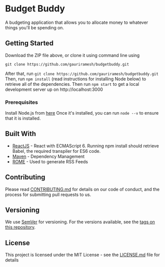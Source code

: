 # Budget Buddy

A budgeting application that allows you to allocate money to whatever things you'll be spending on. 

## Getting Started

Download the ZIP file above, or clone it using command line using 
```
git clone https://github.com/gauriramesh/budgetbuddy.git
```
After that, run  ` git clone https://github.com/gauriramesh/budgetbuddy.git `
Then, run ` npm install ` (read instructions for installing Node below) to retrieve all of the dependencies.
Then run ` npm start ` to get a local development server up on http://localhost:3000


### Prerequisites

Install Node.js from [here](https://nodejs.org/en/download/)
Once it's installed, you can run `node --v` to ensure that it is installed. 


## Built With

* [ReactJS](https://facebook.github.io/react/) - React with ECMAScript 6. Running npm install should retrieve Babel, the required transpiler for ES6 code. 
* [Maven](https://maven.apache.org/) - Dependency Management
* [ROME](https://rometools.github.io/rome/) - Used to generate RSS Feeds

## Contributing

Please read [CONTRIBUTING.md](https://gist.github.com/PurpleBooth/b24679402957c63ec426) for details on our code of conduct, and the process for submitting pull requests to us.

## Versioning

We use [SemVer](http://semver.org/) for versioning. For the versions available, see the [tags on this repository](https://github.com/your/project/tags). 


## License

This project is licensed under the MIT License - see the [LICENSE.md](LICENSE.md) file for details
